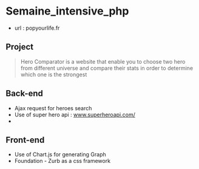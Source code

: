 # Semaine_intensive_php

- url : popyourlife.fr

## Project
> Hero Comparator is a website that enable you to choose two hero from different universe and compare their stats in order to determine which one is the strongest 

## Back-end 
- Ajax request for heroes search 
- Use of super hero api : www.superheroapi.com/
- 

## Front-end  
- Use of Chart.js for generating Graph
- Foundation - Zurb as a css framework 
